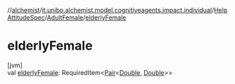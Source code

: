 //[alchemist](../../../../index.md)/[it.unibo.alchemist.model.cognitiveagents.impact.individual](../../index.md)/[HelpAttitudeSpec](../index.md)/[AdultFemale](index.md)/[elderlyFemale](elderly-female.md)

# elderlyFemale

[jvm]\
val [elderlyFemale](elderly-female.md): RequiredItem<[Pair](https://kotlinlang.org/api/latest/jvm/stdlib/kotlin/-pair/index.html)<[Double](https://kotlinlang.org/api/latest/jvm/stdlib/kotlin/-double/index.html), [Double](https://kotlinlang.org/api/latest/jvm/stdlib/kotlin/-double/index.html)>>
